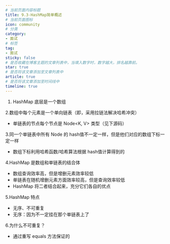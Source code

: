 ```yaml
---
# 当前页面内容标题
title: 9.3-HashMap简单概述
# 当前页面图标
icon: community
# 分类
category:
- 面试
# 标签
tag:
- 面试
sticky: false
# 是否收藏在博客主题的文章列表中，当填入数字时，数字越大，排名越靠前。
star: true
# 是否将该文章添加至文章列表中
article: true
# 是否将该文章添加至时间线中
timeline: true
---
```


1. HashMap 底层是⼀个数组

2.数组中每个元素是⼀个单向链表（即，采⽤拉链法解决哈希冲突）

- 单链表的节点每个节点是 Node<K, V> 类型（见下源码）

3.同⼀个单链表中所有 Node 的 hash值不⼀定⼀样，但是他们对应的数组下标⼀定⼀样

- 数组下标利⽤哈希函数/哈希算法根据 hash值计算得到的

4.HashMap 是数组和单链表的结合体

- 数组查询效率⾼，但是增删元素效率较低
- 单链表在随机增删元素⽅⾯效率较⾼，但是查询效率较低
- HashMap 将⼆者结合起来，充分它们各⾃的优点

5.HashMap 特点

- ⽆序、不可重复
- ⽆序：因为不⼀定挂在那个单链表上了

6.为什么不可重复？

- 通过重写 equals ⽅法保证的